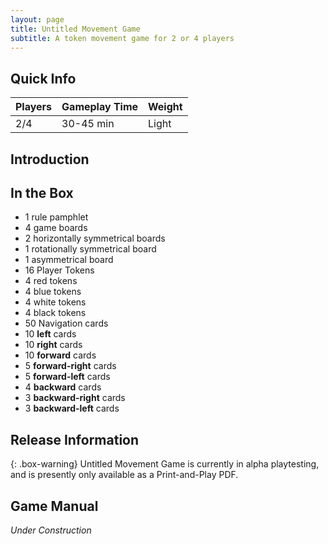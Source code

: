 ```yaml
---
layout: page
title: Untitled Movement Game
subtitle: A token movement game for 2 or 4 players
---
```


## Quick Info

| Players | Gameplay Time | Weight |
| :------ |:--- | :--- |
| 2/4 | 30-45 min | Light |

## Introduction



## In the Box

- 1 rule pamphlet
- 4 game boards
 - 2 horizontally symmetrical boards
 - 1 rotationally symmetrical board
 - 1 asymmetrical board
- 16 Player Tokens
 - 4 red tokens
 - 4 blue tokens
 - 4 white tokens
 - 4 black tokens
- 50 Navigation cards
 - 10 **left** cards
 - 10 **right** cards
 - 10 **forward** cards
 - 5 **forward-right** cards
 - 5 **forward-left** cards
 - 4 **backward** cards
 - 3 **backward-right** cards
 - 3 **backward-left** cards

## Release Information

{: .box-warning}
Untitled Movement Game is currently in alpha playtesting, and is presently only available as a Print-and-Play PDF.

## Game Manual

*Under Construction*